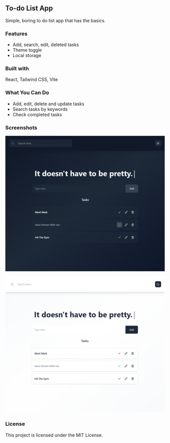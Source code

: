 ## To-do List App

Simple, boring to do list app that has the basics.

### Features
- Add, search, edit, deleted tasks
- Theme toggle
- Local storage

### Built with 

React, 
Tailwind CSS,
Vite

### What You Can Do

- Add, edit, delete and update tasks
- Search tasks by keywords
- Check completed tasks

### Screenshots

![Dark theme image](image.png)

![Light theme image](image-1.png)

### License

This project is licensed under the MIT License.

